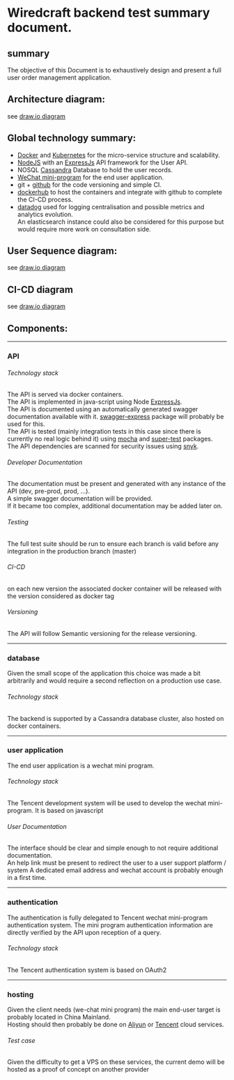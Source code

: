 # Wiredcraft backend test summary document.
## summary
The objective of this Document is to exhaustively design and present a full user order management application.

## Architecture diagram:
see [draw.io diagram](https://www.draw.io/#Uhttps://raw.githubusercontent.com/lerignoux/wiredcraft-test-backend/master/ressources/Wiredcraft%20backend%20test%20architecture.drawio)

## Global technology summary:
- [Docker](https://www.docker.com/) and [Kubernetes](https://kubernetes.io/) for the micro-service structure and scalability.
- [NodeJS](https://nodejs.org/en/) with an [ExpressJs](https://expressjs.com/) API framework for the User API.
- NOSQL [Cassandra](cassandra.apache.org) Database to hold the user records.
- [WeChat mini-program](https://open.wechat.com/cgi-bin/newreadtemplate?t=overseas_open/docs/mini-programs/index#mini-programs_index) for the end user application.
- git + [github](https://github.com/lerignoux/wiredcraft-test-backend) for the code versioning and simple CI.
- [dockerhub](https://hub.docker.com) to host the containers and integrate with github to complete the CI-CD process.
- [datadog](https://www.datadoghq.com/) used for logging centralisation and possible metrics and analytics evolution.  
  An elasticsearch instance could also be considered for this purpose but would require more work on consultation side.

## User Sequence diagram:
see [draw.io diagram](https://www.draw.io/#Uhttps://raw.githubusercontent.com/lerignoux/wiredcraft-test-backend/master/ressources/Wiredcraft%20backend%20test%20user%20sequence.drawio)

## CI-CD diagram
see [draw.io diagram](https://www.draw.io/#Uhttps://raw.githubusercontent.com/lerignoux/wiredcraft-test-backend/master/ressources/Wiredcraft%20backend%20test%20CI-CD.drawio)

## Components:
----
### API
###### Technology stack
The API is served via docker containers.  
The API is implemented in java-script using Node [ExpressJs](https://expressjs.com/).  
The API is documented using an automatically generated swagger documentation available with it. [swagger-express](https://www.npmjs.com/package/swagger-express) package will probably be used for this.  
The API is tested (mainly integration tests in this case since there is currently no real logic behind it) using [mocha](https://mochajs.org/) and [super-test](https://www.npmjs.com/package/supertest) packages.  
The API dependencies are scanned for security issues using [snyk](https://snyk.io/).  

###### Developer Documentation
The documentation must be present and generated with any instance of the API (dev, pre-prod, prod, ...).  
A simple swagger documentation will be provided.  
If it became too complex, additional documentation may be added later on.

###### Testing
The full test suite should be run to ensure each branch is valid before any integration in the production branch (master)

###### CI-CD
on each new version the associated docker container will be released with the version considered as docker tag

###### Versioning
The API will follow Semantic versioning for the release versioning.

----
### database
Given the small scope of the application this choice was made a bit arbitrarily and would require a second reflection on a production use case.

###### Technology stack
The backend is supported by a Cassandra database cluster, also hosted on docker containers.


----
### user application
The end user application is a wechat mini program.

###### Technology stack
The Tencent development system will be used to develop the wechat mini-program.
It is based on javascript

###### User Documentation
The interface should be clear and simple enough to not require additional documentation.  
An help link must be present to redirect the user to a user support platform / system
A dedicated email address and wechat account is probably enough in a first time.

----
### authentication
The authentication is fully delegated to Tencent wechat mini-program authentication system. The mini program authentication information are directly verified by the API upon reception of a query.
###### Technology stack
The Tencent authentication system is based on OAuth2

----
### hosting
Given the client needs (we-chat mini program) the main end-user target is probably located in China Mainland.  
Hosting should then probably be done on [Aliyun](https://www.aliyun.com/) or [Tencent](https://cloud.tencent.com/) cloud services.

###### Test case
Given the difficulty to get a VPS on these services, the current demo will be hosted as a proof of concept on another provider
